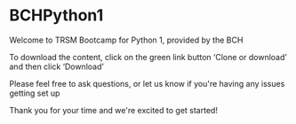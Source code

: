 # BCHPython1

Welcome to TRSM Bootcamp for Python 1, provided by the BCH

To download the content, click on the green link button ‘Clone or download’ and then click ‘Download’

Please feel free to ask questions, or let us know if you're having any issues getting set up

Thank you for your time and we're excited to get started!
